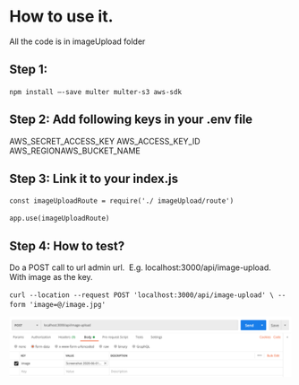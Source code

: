 # How to use it. 

All the code is in imageUpload folder

## Step 1:

`npm install —-save multer multer-s3 aws-sdk` 

## Step 2: Add following keys in your .env file

AWS_SECRET_ACCESS_KEY
AWS_ACCESS_KEY_ID
AWS_REGIONAWS_BUCKET_NAME 

## Step 3: Link it to your index.js

`const imageUploadRoute = require('./ imageUpload/route')`

`app.use(imageUploadRoute)`

## Step 4: How to test?

Do a POST call to url admin url. 
E.g. localhost:3000/api/image-upload. With image as the key.

`curl --location --request POST 'localhost:3000/api/image-upload' \
--form 'image=@/image.jpg'`

![Postman Example](postman.png)